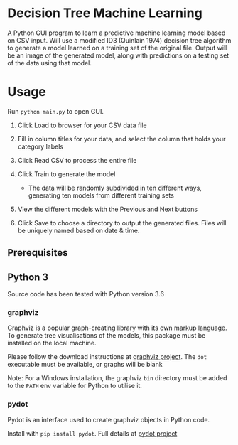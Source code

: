 # Decision Tree Machine Learning

A Python GUI program to learn a predictive machine learning model based on CSV input.
Will use a modified ID3 (Quinlain 1974) decision tree algorithm to generate a model learned on
a training set of the original file. Output will be an image of the generated model, along
with predictions on a testing set of the data using that model.

# Usage

Run `python main.py` to open GUI.

1. Click Load to browser for your CSV data file

1. Fill in column titles for your data, and select the column that holds your category labels

1. Click Read CSV to process the entire file

1. Click Train to generate the model

    * The data will be randomly subdivided in ten different ways, generating ten models from different training sets
    
1. View the different models with the Previous and Next buttons

1. Click Save to choose a directory to output the generated files. Files will be uniquely named based on date & time.

## Prerequisites

## Python 3

Source code has been tested with Python version 3.6

### graphviz

Graphviz is a popular graph-creating library with its own markup language. To generate tree visualisations of the models, this package must be installed on the local machine.

Please follow the download instructions at [graphviz project](https://graphviz.gitlab.io/). The `dot` executable must be available, or graphs will be blank

Note: For a Windows installation, the graphviz `bin` directory must be added to the `PATH` env variable for Python to utilise it.

### pydot

Pydot is an interface used to create graphviz objects in Python code.

Install with `pip install pydot`. Full details at [pydot project](https://github.com/pydot/pydot)

